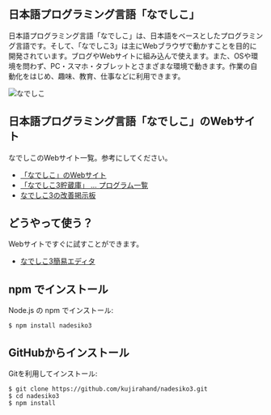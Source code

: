## 日本語プログラミング言語「なでしこ」

日本語プログラミング言語「なでしこ」は、日本語をベースとしたプログラミング言語です。そして、「なでしこ3」は主にWebブラウザで動かすことを目的に開発されています。ブログやWebサイトに組み込んで使えます。また、OSや環境を問わず、PC・スマホ・タブレットとさまざまな環境で動きます。作業の自動化をはじめ、趣味、教育、仕事などに利用できます。

![なでしこ](https://nadesi.com/top/attach/31.jpg)

## 日本語プログラミング言語「なでしこ」のWebサイト

なでしこのWebサイト一覧。参考にしてください。

 - [「なでしこ」のWebサイト](https://nadesi.com/top/)
 - [「なでしこ3貯蔵庫」 ... プログラム一覧](https://n3s.nadesi.com/)
 - [なでしこ3の改善掲示板](https://nadesi.com/cgi/kaizen3/)

## どうやって使う？

Webサイトですぐに試すことができます。

 - [なでしこ3簡易エディタ](https://nadesi.com/doc3/go.php?10)

## npm でインストール

Node.js の npm でインストール:

```
$ npm install nadesiko3
```

## GitHubからインストール

Gitを利用してインストール:

```
$ git clone https://github.com/kujirahand/nadesiko3.git
$ cd nadesiko3
$ npm install
```
